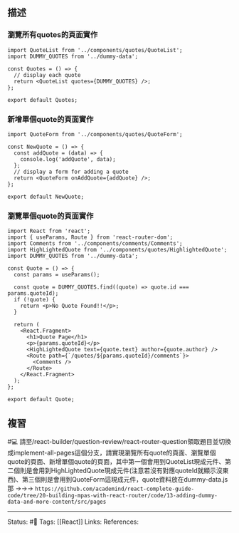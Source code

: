 ## 描述



### 瀏覽所有quotes的頁面實作

```
import QuoteList from '../components/quotes/QuoteList';
import DUMMY_QUOTES from '../dummy-data';

const Quotes = () => {
  // display each quote
  return <QuoteList quotes={DUMMY_QUOTES} />;
};

export default Quotes;
```



### 新增單個quote的頁面實作

```
import QuoteForm from '../components/quotes/QuoteForm';

const NewQuote = () => {
  const addQuote = (data) => {
    console.log('addQuote', data);
  };
  // display a form for adding a quote
  return <QuoteForm onAddQuote={addQuote} />;
};

export default NewQuote;
```

### 瀏覽單個quote的頁面實作

```
import React from 'react';
import { useParams, Route } from 'react-router-dom';
import Comments from '../components/comments/Comments';
import HighLightedQuote from '../components/quotes/HighlightedQuote';
import DUMMY_QUOTES from '../dummy-data';

const Quote = () => {
  const params = useParams();

  const quote = DUMMY_QUOTES.find((quote) => quote.id === params.quoteId);
  if (!quote) {
    return <p>No Quote Found!!</p>;
  }

  return (
    <React.Fragment>
      <h1>Quote Page</h1>
      <p>{params.quoteId}</p>
      <HighLightedQuote text={quote.text} author={quote.author} />
      <Route path={`/quotes/${params.quoteId}/comments`}>
        <Comments />
      </Route>
    </React.Fragment>
  );
};

export default Quote;
```


## 複習

#💻 請至/react-builder/question-review/react-router-question領取題目並切換成implement-all-pages這個分支，請實現瀏覽所有quote的頁面、瀏覽單個quote的頁面、新增單個quote的頁面，其中第一個會用到QuoteList現成元件、第二個則是會用到HighLightedQuote現成元件(注意若沒有對應quoteId就顯示沒東西)、第三個則是會用到QuoteForm這現成元件，quote資料放在dummy-data.js那 ->->-> `https://github.com/academind/react-complete-guide-code/tree/20-building-mpas-with-react-router/code/13-adding-dummy-data-and-more-content/src/pages`
<!--SR:!2023-09-20,194,250-->




---
Status: #🌱 
Tags:
[[React]]
Links:
References: